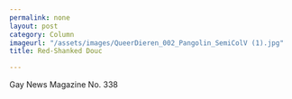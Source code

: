 ```yaml
---
permalink: none
layout: post
category: Column
imageurl: "/assets/images/QueerDieren_002_Pangolin_SemiColV (1).jpg"
title: Red-Shanked Douc

---
```


Gay News Magazine No. 338
